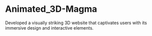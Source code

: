 # Animated_3D-Magma
Developed a visually striking 3D website that captivates users with its immersive design and interactive elements.
